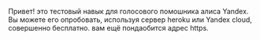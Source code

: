 Привет! это тестовый навык для голосового помошника алиса Yandex. Вы можете его опробовать, используя сервер heroku или Yandex cloud, совершенно бесплатно. вам ещё пондаобится адрес https. 